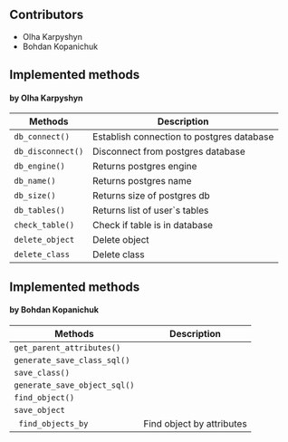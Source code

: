 ## Contributors
- Olha Karpyshyn 
- Bohdan Kopanichuk 

## Implemented methods
#### by Olha Karpyshyn 
| Methods | Description |
| ------ | ------ |
| `db_connect()`| Establish connection to postgres database|
| `db_disconnect()` | Disconnect from postgres database |
| `db_engine()` | Returns postgres engine |
| `db_name()` |Returns postgres name |
| `db_size()` | Returns size of postgres db |
| `db_tables()` | Returns list of user`s tables |
| `check_table()`| Check if table is in database |
| `delete_object` | Delete object |
| `delete_class` | Delete class  |

 

## Implemented methods
#### by Bohdan Kopanichuk
| Methods | Description |
| ------ | ------ |
| `get_parent_attributes()` |  |
| `generate_save_class_sql()` |  |
| `save_class()` |  |
|  `generate_save_object_sql()` |  |
| `find_object()` |  |
| `save_object` |  |
| ` find_objects_by`| Find object by attributes|

